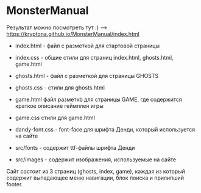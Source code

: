 # MonsterManual

Результат можно посмотреть тут :) --> https://kryptona.github.io/MonsterManual/index.html 

- index.html - файл с разметкой для стартовой страницы
- index.css - общие стили для страниц index.html, ghosts.html, game.html
- ghosts.html - файл с разметкой для страницы GHOSTS 
- ghosts.css - стили для ghosts.html
- game.html файл разметкb для страницы GAME, где содержится краткое описание геймплея игры
- game.css стили для game.html

- dandy-font.css - font-face для шрифта Денди, который используется на сайте
- src/fonts - содержит ttf-файлы шрифта Денди
- src/images - содержит изображения, используемые на сайте

Сайт состоит из 3 страниц (ghosts, index, game), каждая из который содержит выпадающее меню навигации, блок поиска и прилипший footer. 
